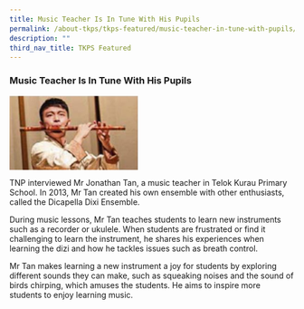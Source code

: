 ```yaml
---
title: Music Teacher Is In Tune With His Pupils
permalink: /about-tkps/tkps-featured/music-teacher-in-tune-with-pupils/
description: ""
third_nav_title: TKPS Featured
---
```

### **Music Teacher Is In Tune With His Pupils**

<img src="/images/tkpsfeatured1.png" style="width:45%" align=left>
<br clear="left">

TNP interviewed Mr Jonathan Tan, a music teacher in Telok Kurau Primary School. In 2013, Mr Tan created his own ensemble with other enthusiasts, called the Dicapella Dixi Ensemble.

During music lessons, Mr Tan teaches students to learn new instruments such as a recorder or ukulele. When students are frustrated or find it challenging to learn the instrument, he shares his experiences when learning the dizi and how he tackles issues such as breath control.

Mr Tan makes learning a new instrument a joy for students by exploring different sounds they can make, such as squeaking noises and the sound of birds chirping, which amuses the students. He aims to inspire more students to enjoy learning music.